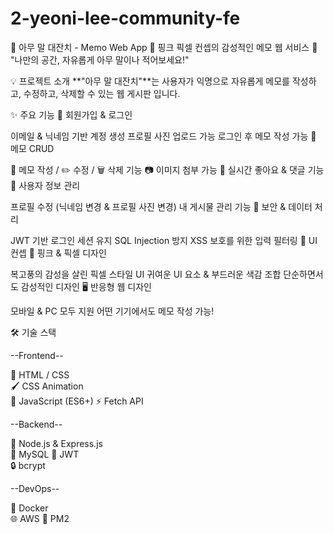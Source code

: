 # 2-yeoni-lee-community-fe
🎀 아무 말 대잔치 - Memo Web App 🎀
핑크 픽셀 컨셉의 감성적인 메모 웹 서비스
📝 "나만의 공간, 자유롭게 아무 말이나 적어보세요!"

💡 프로젝트 소개
**"아무 말 대잔치"**는 사용자가 익명으로 자유롭게 메모를 작성하고, 수정하고, 삭제할 수 있는 웹 게시판 입니다.

✨ 주요 기능
📌 회원가입 & 로그인

이메일 & 닉네임 기반 계정 생성
프로필 사진 업로드 가능
로그인 후 메모 작성 가능
📌 메모 CRUD

📝 메모 작성 / ✏️ 수정 / 🗑️ 삭제 기능
📷 이미지 첨부 가능
🔄 실시간 좋아요 & 댓글 기능
📌 사용자 정보 관리

프로필 수정 (닉네임 변경 & 프로필 사진 변경)
내 게시물 관리 기능
📌 보안 & 데이터 처리

JWT 기반 로그인 세션 유지
SQL Injection 방지
XSS 보호를 위한 입력 필터링
🎨 UI 컨셉
🎀 핑크 & 픽셀 디자인

복고풍의 감성을 살린 픽셀 스타일 UI
귀여운 UI 요소 & 부드러운 색감 조합
단순하면서도 감성적인 디자인
🖥️ 반응형 웹 디자인

모바일 & PC 모두 지원
어떤 기기에서도 메모 작성 가능!

🛠 기술 스택

--Frontend--
	
🎨 HTML / CSS	
🖌️ CSS Animation	
🚀 JavaScript (ES6+)	
⚡ Fetch API	

--Backend--
	
📝 Node.js & Express.js	
💾 MySQL	
🔑 JWT	
🔒 bcrypt

--DevOps--

🐳 Docker	
🌐 AWS 
📌 PM2